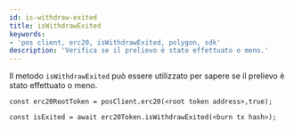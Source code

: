 ```yaml
---
id: is-withdraw-exited
title: isWithdrawExited
keywords:
- 'pos client, erc20, isWithdrawExited, polygon, sdk'
description: 'Verifica se il prelievo è stato effettuato o meno.'
---
```


Il metodo `isWithdrawExited` può essere utilizzato per sapere se il prelievo è stato effettuato o meno.

```
const erc20RootToken = posClient.erc20(<root token address>,true);

const isExited = await erc20Token.isWithdrawExited(<burn tx hash>);
```
